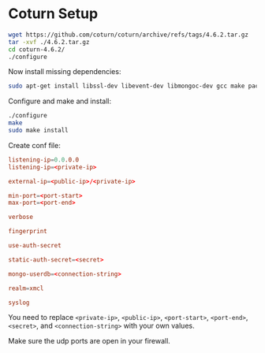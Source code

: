 # Coturn Setup

```bash
wget https://github.com/coturn/coturn/archive/refs/tags/4.6.2.tar.gz
tar -xvf ./4.6.2.tar.gz
cd coturn-4.6.2/
./configure
```

Now install missing dependencies:

```bash
sudo apt-get install libssl-dev libevent-dev libmongoc-dev gcc make package-config
```

Configure and make and install:

```bash
./configure
make
sudo make install
```

Create conf file:

```conf
listening-ip=0.0.0.0
listening-ip=<private-ip>

external-ip=<public-ip>/<private-ip>

min-port=<port-start>
max-port=<port-end>

verbose

fingerprint

use-auth-secret

static-auth-secret=<secret>

mongo-userdb=<connection-string>

realm=xmcl

syslog
```

You need to replace `<private-ip>`, `<public-ip>`, `<port-start>`, `<port-end>`, `<secret>`, and `<connection-string>` with your own values.

Make sure the udp ports are open in your firewall.